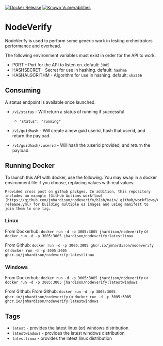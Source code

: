 [![Docker Release](https://github.com/jmhardison/nodeverify/actions/workflows/docker-release.yml/badge.svg)](https://github.com/jmhardison/nodeverify/actions/workflows/docker-release.yml) [![Known Vulnerabilities](https://snyk.io/test/github/jmhardison/nodeverify/badge.svg?targetFile=package.json)](https://snyk.io/test/github/jmhardison/nodeverify?targetFile=package.json)
# NodeVerify
NodeVerify is used to perform some generic work in testing orchestrators performance and overhead.

The following environment variables must exist in order for the API to work.

* PORT - Port for the API to listen on. default: `3005`
* HASHSECRET - Secret for use in hashing. default: `hashme`
* HASHALGORITHM - Algorithm for use in hashing. default: `sha256`

## Consuming
A status endpoint is available once launched:

* `/v1/status` - Will return a status of running if successful.
  * `"status": "running"`

* `/v1/guidhash` - Will create a new guid userid, hash that userid, and return the payload.
* `/v1/guidhash/:userid` - Will hash the :userid provided, and return the payload.


## Running Docker

To launch this API with docker, use the following. You may swap in a docker environment file if you choose, replacing values with real values.

```
Provided cross post on github packges. In addition, this repository includes an example [Github Actions workflow](https://github.com/jmhardison/nodeverify/blob/main/.github/workflows/docker-release.yml) for building multiple os images and using manifest to join them to one tag.
```

### Linux
From Dockerhub:
`docker run -d -p 3005:3005 jhardison/nodeverify`
or
`docker run -d -p 3005:3005 jhardison/nodeverify:latestlinux`

From Github:
`docker run -d -p 3005:3005 ghcr.io/jmhardison/nodeverify`
or
`docker run -d -p 3005:3005 ghcr.io/jmhardison/nodeverify:latestlinux`



### Windows
From Dockerhub:
`docker run -d -p 3005:3005 jhardison/nodeverify`
or
`docker run -d -p 3005:3005 jhardison/nodeverify:latestwindows`

From Github:
From Github:
`docker run -d -p 3005:3005 ghcr.io/jmhardison/nodeverify`
or
`docker run -d -p 3005:3005 ghcr.io/jmhardison/nodeverify:latestwindows`


## Tags

* `latest` - provides the latest linux (or) windows distribution.
* `latestwindows` - provides the latest windows distribution
* `latestlinux` - provides the latest linux distribution

